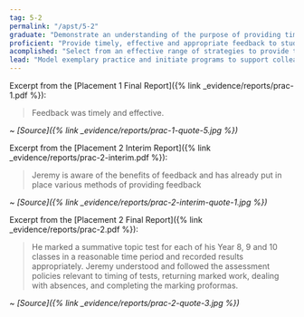 ```yaml
---
tag: 5-2
permalink: "/apst/5-2"
graduate: "Demonstrate an understanding of the purpose of providing timely and appropriate feedback to students about their learning."
proficient: "Provide timely, effective and appropriate feedback to students about their achievement relative to their learning goals." 
acomplished: "Select from an effective range of strategies to provide targeted feedback based on informed and timely judgements of each student’s current needs in order to progress learning."
lead: "Model exemplary practice and initiate programs to support colleagues in applying a range of timely, effective and appropriate feedback strategies."
---
```

Excerpt from the [Placement 1 Final Report]({% link _evidence/reports/prac-1.pdf %}):

> Feedback was timely and effective.

~ *[Source]({% link _evidence/reports/prac-1-quote-5.jpg %})*

Excerpt from the [Placement 2 Interim Report]({% link _evidence/reports/prac-2-interim.pdf %}):

> Jeremy is aware of the benefits of feedback and has already put in place various methods of providing feedback

~ *[Source]({% link _evidence/reports/prac-2-interim-quote-1.jpg %})*

Excerpt from the [Placement 2 Final Report]({% link _evidence/reports/prac-2.pdf %}):

> He marked a summative topic test for each of his Year 8, 9 and 10 classes in a reasonable time period and recorded results appropriately. Jeremy understood and followed the assessment policies relevant to timing of tests, returning marked work, dealing with absences, and completing the marking proformas.

~ *[Source]({% link _evidence/reports/prac-2-quote-3.jpg %})*